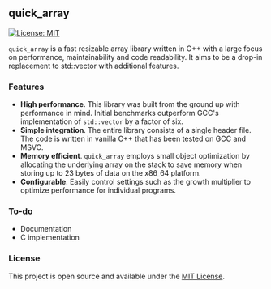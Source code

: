 ## quick_array
[![License: MIT](https://img.shields.io/badge/License-MIT-blue.svg)](https://opensource.org/licenses/MIT)

`quick_array` is a fast resizable array library written in C++ with a large focus on performance, maintainability and code readability. It aims to be a drop-in replacement to std::vector with additional features.

### Features
- **High performance**. This library was built from the ground up with performance in mind. Initial benchmarks outperform GCC's implementation of `std::vector` by a factor of six.
- **Simple integration**. The entire library consists of a single header file. The code is written in vanilla C++ that has been tested on GCC and MSVC.
- **Memory efficient**. `quick_array` employs small object optimization by allocating the underlying array on the stack to save memory when storing up to 23 bytes of data on the x86_64 platform.
- **Configurable**. Easily control settings such as the growth multiplier to optimize performance for individual programs.

### To-do
- Documentation
- C implementation

### License
This project is open source and available under the [MIT License](LICENSE).
